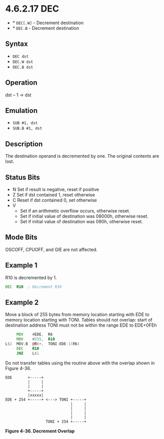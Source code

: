 # 4.6.2.17 DEC

- \* `DEC[.W]` - Decrement destination
- \* `DEC.B` - Decrement destination

## Syntax

- `DEC dst`
- `DEC.W dst`
- `DEC.B dst`

## Operation

dst – 1 → dst

## Emulation

- `SUB #1, dst`
- `SUB.B #1, dst`

## Description

The destination operand is decremented by one. The original contents are lost.

## Status Bits

- N Set if result is negative, reset if positive
- Z Set if dst contained 1, reset otherwise
- C Reset if dst contained 0, set otherwise
- V
  - Set if an arithmetic overflow occurs, otherwise reset.
  - Set if initial value of destination was 08000h, otherwise reset.
  - Set if initial value of destination was 080h, otherwise reset.

## Mode Bits

OSCOFF, CPUOFF, and GIE are not affected.

## Example 1

R10 is decremented by 1.

```asm
DEC  R10  ; Decrement R10
```

## Example 2

Move a block of 255 bytes from memory location starting with EDE to memory location starting with TONI. Tables should not overlap: start of destination address TONI must not be within the range EDE to EDE+0FEh

```asm
     MOV    #EDE,  R6
     MOV    #255,  R10
L$1  MOV.B  @R6+,  TONI-EDE-1(R6)
     DEC    R10
     JNZ    L$1
```

Do not transfer tables using the routine above with the overlap shown in Figure 4-36.

<a id="figure-4-36"></a>

```text
EDE       +-----+
          |     |
          |     |
          +-----+
          |xxxxx|
EDE + 254 +-----+ <---> TONI +-----+
                             |     |
                             |     |
                             |     |
                             |     |
                  TONI + 254 +-----+
```

**Figure 4-36. Decrement Overlap**
